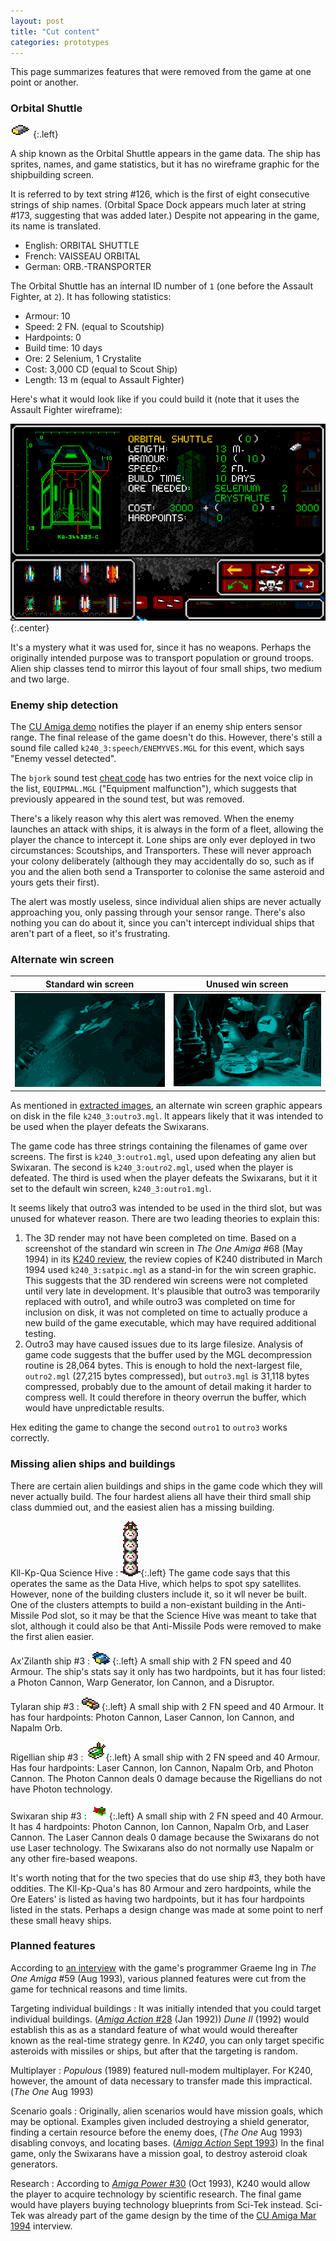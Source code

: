```yaml
---
layout: post
title: "Cut content"
categories: prototypes
---
```


This page summarizes features that were removed from the game at one point or
another.

### Orbital Shuttle

![Orbital shuttle](../images/ships/orbital-shuttle.gif "Orbital Shuttle")
{:.left}

A ship known as the Orbital Shuttle appears in the game data. The ship has
sprites, names, and game statistics, but it has no wireframe graphic for the
shipbuilding screen.

It is referred to by text string #126, which is the first of eight consecutive
strings of ship names. (Orbital Space Dock appears much later at string #173,
suggesting that was added later.) Despite not appearing in the game, its name is
translated.

- English: ORBITAL SHUTTLE
- French: VAISSEAU ORBITAL
- German: ORB.-TRANSPORTER

The Orbital Shuttle has an internal ID number of `1` (one before the Assault
Fighter, at `2`). It has following statistics:

- Armour: 10
- Speed: 2 FN. (equal to Scoutship)
- Hardpoints: 0
- Build time: 10 days
- Ore: 2 Selenium, 1 Crystalite
- Cost: 3,000 CD (equal to Scout Ship)
- Length: 13 m (equal to Assault Fighter)

Here's what it would look like if you could build it (note that it uses the
Assault Fighter wireframe):

![Orbital shuttle](../images/orbital-shuttle.png "Orbital Shuttle")
{:.center}

It's a mystery what it was used for, since it has no weapons. Perhaps the
originally intended purpose was to transport population or ground troops. Alien
ship classes tend to mirror this layout of four small ships, two medium and two
large.

### Enemy ship detection

The [CU Amiga demo](../prototypes/cu-amiga-demo.html) notifies the player if an
enemy ship enters sensor range. The final release of the game doesn't do this.
However, there's still a sound file called `k240_3:speech/ENEMYVES.MGL` for this
event, which says "Enemy vessel detected".

The `bjork` sound test [cheat code](../game-mechanics/cheats.html) has two
entries for the next voice clip in the list, `EQUIPMAL.MGL` ("Equipment
malfunction"), which suggests that previously appeared in the sound test, but
was removed.

There's a likely reason why this alert was removed. When the enemy launches an
attack with ships, it is always in the form of a fleet, allowing the player the
chance to intercept it. Lone ships are only ever deployed in two circumstances:
Scoutships, and Transporters. These will never approach your colony deliberately
(although they may accidentally do so, such as if you and the alien both send
a Transporter to colonise the same asteroid and yours gets their first).

The alert was mostly useless, since individual alien ships are never actually
approaching you, only passing through your sensor range. There's also nothing
you can do about it, since you can't intercept individual ships that aren't part
of a fleet, so it's frustrating.

### Alternate win screen

| Standard win screen | Unused win screen |
|---------------------|-------------------|
| ![Outro 1](../images/outro1.png "Outro 1") | ![Outro 3](../images/outro3.png "Outro 3") |

As mentioned in [extracted images](../data/images.html), an alternate win screen
graphic appears on disk in the file `k240_3:outro3.mgl`. It appears likely that
it was intended to be used when the player defeats the Swixarans.

The game code has three strings containing the filenames of game over screens.
The first is `k240_3:outro1.mgl`, used upon defeating any alien but Swixaran.
The second is `k240_3:outro2.mgl`, used when the player is defeated. The third
is used when the player defeats the Swixarans, but it it set to the default win
screen, `k240_3:outro1.mgl`.

It seems likely that outro3 was intended to be used in the third slot, but was
unused for whatever reason. There are two leading theories to explain this:

1. The 3D render may not have been completed on time. Based on a screenshot of
the standard win screen in _The One Amiga_ #68 (May 1994) in its
[K240 review](https://amr.abime.net/review_9362), the review
copies of K240 distributed in March 1994 used `k240_3:satpic.mgl` as a stand-in
for the win screen graphic. This suggests that the 3D rendered win screens were
not completed until very late in development. It's plausible that outro3 was
temporarily replaced with outro1, and while outro3 was completed on time for
inclusion on disk, it was not completed on time to actually produce a new build
of the game executable, which may have required additional testing.
2. Outro3 may have caused issues due to its large filesize. Analysis of game
code suggests that the buffer used by the MGL decompression routine is 28,064
bytes. This is enough to hold the next-largest file, `outro2.mgl` (27,215 bytes
compressed), but `outro3.mgl` is 31,118 bytes compressed, probably due to the
amount of detail making it harder to compress well. It could therefore in theory
overrun the buffer, which would have unpredictable results.

Hex editing the game to change the second `outro1` to `outro3` works correctly.

### Missing alien ships and buildings

There are certain alien buildings and ships in the game code which they will
never actually build. The four hardest aliens all have their third small ship
class dummied out, and the easiest alien has a missing building.

Kll-Kp-Qua Science Hive
: ![Science Hive](../images/alien_bldg/kll_science_hive.gif "science hive"){:.left}
The game code says that this operates the same as the Data Hive, which helps to
spot spy satellites. However, none of the building clusters include it, so it
wll never be built. One of the clusters attempts to build a non-existant
building in the Anti-Missile Pod slot, so it may be that the Science Hive was
meant to take that slot, although it could also be that Anti-Missile Pods were
removed to make the first alien easier.

Ax'Zilanth ship #3
: ![axz_ship_small_3](../images/alien_ships/axz_ship_small_3.gif "axz_ship_small_3"){:.left}
A small ship with 2 FN speed and 40 Armour. The ship's stats say it only has
two hardpoints, but it has four listed: a Photon Cannon, Warp Generator, Ion
Cannon, and a Disruptor.

Tylaran ship #3
: ![tyl_ship_small_3](../images/alien_ships/tyl_ship_small_3.gif "tyl_ship_small_3"){:.left}
A small ship with 2 FN speed and 40 Armour. It has four hardpoints: Photon
Cannon, Laser Cannon, Ion Cannon, and Napalm Orb.

Rigellian ship #3
: ![rig_ship_small_3](../images/alien_ships/rig_ship_small_3.gif "rig_ship_small_3"){:.left}
A small ship with 2 FN speed and 40 Armour. Has four hardpoints: Laser Cannon,
Ion Cannon, Napalm Orb, and Photon Cannon. The Photon Cannon deals 0 damage
because the Rigellians do not have Photon technology.

Swixaran ship #3
: ![swi_ship_small_3](../images/alien_ships/swi_ship_small_3.gif "swi_ship_small_3"){:.left}
A small ship with 2 FN speed and 40 Armour. It has 4 hardpoints: Photon Cannon,
Ion Cannon, Napalm Orb, and Laser Cannon. The Laser Cannon deals 0 damage
because the Swixarans do not use Laser technology. The Swixarans also do not
normally use Napalm or any other fire-based weapons.

It's worth noting that for the two species that do use ship #3, they both have
oddities. The Kll-Kp-Qua's has 80 Armour and zero hardpoints, while the Ore
Eaters' is listed as having two hardpoints, but it has four hardpoints listed in
the stats. Perhaps a design change was made at some point to nerf these small
heavy ships.

### Planned features

According to [an interview](https://amr.abime.net/review_20463)
with the game's programmer Graeme Ing in _The One Amiga_ #59 (Aug 1993), various
planned features were cut from the game for technical reasons and time limits.

Targeting individual buildings
: It was initially intended that you could target individual buildings.
([_Amiga Action_ #28](https://amr.abime.net/review_36809) (Jan 1992))
_Dune II_ (1992) would establish this as as a standard feature of what would
would thereafter known as the real-time strategy genre. In _K240_, you can
only target specific asteroids with missiles or ships, but after that the
targeting is random.

Multiplayer
: _Populous_ (1989) featured null-modem multiplayer. For K240, however, the
amount of data necessary to transfer made this impractical. (_The One_ Aug 1993)

Scenario goals
: Originally, alien scenarios would have mission goals, which may be optional.
Examples given included destroying a shield generator, finding a certain
resource before the enemy does, (_The One_ Aug 1993) disabling convoys, and
locating bases. ([_Amiga Action_ Sept 1993](https://amr.abime.net/review_25444))
In the final game, only the Swixarans have a mission goal, to destroy asteroid
cloak generators.

Research
: According to [_Amiga Power_ #30](https://amr.abime.net/review_19688)
(Oct 1993), K240 would allow the player to acquire technology by scientific
research. The final game would have players buying technology blueprints from
Sci-Tek instead. Sci-Tek was already part of the game design by the time of the
[CU Amiga Mar 1994](https://amr.abime.net/review_29004) interview.

